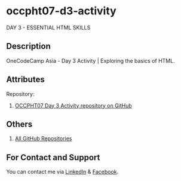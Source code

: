 # occpht07-d3-activity
DAY 3 - ESSENTIAL HTML SKILLS

## Description
OneCodeCamp Asia - Day 3 Activity | Exploring the basics of HTML.

## Attributes
Repository:
  1. [OCCPHT07 Day 3 Activity repository on GitHub](https://github.com/zirc31/occpht07-d3-activity)

## Others
  1. [All GitHub Repositories](https://github.com/zirc31?tab=repositories)

## For Contact and Support
You can contact me via [LinkedIn](https://www.linkedin.com/in/cx31-uiuxdev/) & [Facebook](https://www.facebook.com/zircitsolutions).